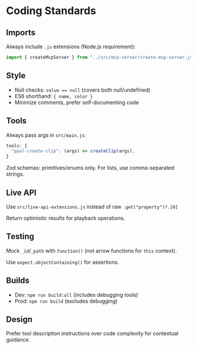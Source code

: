 # Coding Standards

## Imports

Always include `.js` extensions (Node.js requirement):

```javascript
import { createMcpServer } from "../src/mcp-server/create-mcp-server.js";
```

## Style

- Null checks: `value == null` (covers both null/undefined)
- ES6 shorthand: `{ name, color }`
- Minimize comments, prefer self-documenting code

## Tools

Always pass args in `src/main.js`:

```javascript
tools: {
  "ppal-create-clip": (args) => createClip(args),
}
```

Zod schemas: primitives/enums only. For lists, use comma-separated strings.

## Live API

Use `src/live-api-extensions.js` instead of raw `.get("property")?.[0]`

Return optimistic results for playback operations.

## Testing

Mock `_id`/`_path` with `function()` (not arrow functions for `this` context).

Use `expect.objectContaining()` for assertions.

## Builds

- Dev: `npm run build:all` (includes debugging tools)
- Prod: `npm run build` (excludes debugging)

## Design

Prefer tool description instructions over code complexity for contextual guidance.

